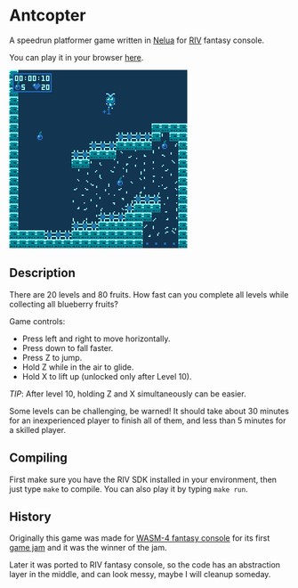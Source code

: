 # Antcopter

A speedrun platformer game written in [Nelua](https://nelua.io/) for [RIV](https://docs.rives.io) fantasy console.

You can play it in your browser
[here](https://edubart.itch.io/antcopter).

![Screenshot](https://raw.githubusercontent.com/edubart/antcopter/master/antcopter.png)

## Description

There are 20 levels and 80 fruits. How fast can you complete all levels while collecting all blueberry fruits?

Game controls:

- Press left and right to move horizontally.
- Press down to fall faster.
- Press Z to jump.
- Hold Z while in the air to glide.
- Hold X to lift up (unlocked only after Level 10).

*TIP*: After level 10, holding Z and X simultaneously can be easier.

Some levels can be challenging, be warned! It should take about 30 minutes for an inexperienced player to finish all of them,
and less than 5 minutes for a skilled player.

## Compiling

First make sure you have the RIV SDK installed in your environment, then just type `make` to compile.
You can also play it by typing `make run`.

## History

Originally this game was made for [WASM-4 fantasy console](https://wasm4.org/play/antcopter) for its first [game jam](https://itch.io/jam/wasm4) and it was the winner of the jam.

Later it was ported to RIV fantasy console,
so the code has an abstraction layer in the middle, and can look messy,
maybe I will cleanup someday.
